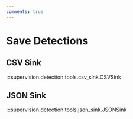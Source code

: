 ```yaml
---
comments: true
---
```


# Save Detections

<div class="md-typeset">
  <h2>CSV Sink</h2>
</div>

:::supervision.detection.tools.csv_sink.CSVSink

<div class="md-typeset">
  <h2>JSON Sink</h2>
</div>

:::supervision.detection.tools.json_sink.JSONSink
